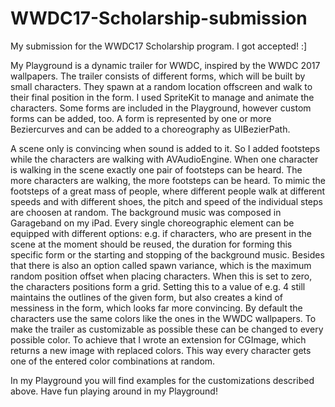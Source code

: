 # WWDC17-Scholarship-submission

My submission for the WWDC17 Scholarship program. I got accepted! :]

My Playground is a dynamic trailer for WWDC, inspired by the WWDC 2017 wallpapers. The trailer consists of different forms, which will be built by small characters. They spawn at a random location offscreen and walk to their final position in the form. I used SpriteKit to manage and animate the characters. 
Some forms are included in the Playground, however custom forms can be added, too. A form is represented by one or more Beziercurves and can be added to a choreography as UIBezierPath. 

A scene only is convincing when sound is added to it. So I added footsteps while the characters are walking with AVAudioEngine. When one character is walking in the scene exactly one pair of footsteps can be heard. The more characters are walking, the more footsteps can be heard. To mimic the footsteps of a great mass of people, where different people walk at different speeds and with different shoes, the pitch and speed of the individual steps are choosen at random. The background music was composed in Garageband on my iPad. 
Every single choreographic element can be equipped with different options: e.g. if characters, who are present in the scene at the moment should be reused, the duration for forming this specific form or the starting and stopping of the background music. Besides that there is also an option called spawn variance, which is the maximum random position offset when placing characters. When this is set to zero, the characters positions form a grid. Setting this to a value of e.g. 4 still maintains the outlines of the given form, but also creates a kind of messiness in the form, which looks far more convincing.
By default the characters use the same colors like the ones in the WWDC wallpapers. To make the trailer as customizable as possible these can be changed to every possible color. To achieve that I wrote an extension for CGImage, which returns a new image with replaced colors. This way every character gets one of the entered color combinations at random.

In my Playground you will find examples for the customizations described above. Have fun playing around in my Playground!
